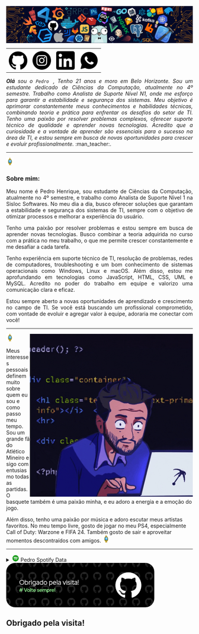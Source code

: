 
<div>
<img align="center" alt="Header" src="assets/header.png" >
</div>

<div>
<table>
<tr>
 <td align="center" colspan="4"></td>
</tr> 
<tr>
<td><a href="https://github.com/Phhenrique3"target="_blank"><img src="assets/github imagem .png" width="50px" height="50px" > </a>
</td>
<td><a href="https://www.instagram.com/ph__henrique3/" target="_blank"><img src= "assets/insta.png" width="50px" height="50px"> </a>
 </td>
<td><a href="https://www.linkedin.com/in/pedro-phenrique3/"target="_blank"> <img src="assets/linkedin.png"50px" height="50px"/></a>
 </td>
 <td><a href="https://wa.me/5531988696885" target="_blank"><img src= "assets/icons8-whatsapp-50.png" 50px" height="50px" ></a>
</td>
</table>
</div>
<div align="justify">
<i><b>Olá</b> sou o <code>Pedro </code>, Tenho 21 anos e moro em Belo Horizonte. Sou um estudante dedicado de Ciências da Computação, atualmente no 4º semestre. Trabalho como Analista de Suporte Nível N1, onde me esforço para garantir a estabilidade e segurança dos sistemas. Meu objetivo é aprimorar constantemente meus conhecimentos e habilidades técnicas, combinando teoria e prática para enfrentar os desafios do setor de TI. Tenho uma paixão por resolver problemas complexos, oferecer suporte técnico de qualidade e aprender novas tecnologias. Acredito que a curiosidade e a vontade de aprender são essenciais para o sucesso na área de TI, e estou sempre em busca de novas oportunidades para crescer e evoluir profissionalmente.</a></i> :man_teacher:.<br />
</div>

<hr/>

 <img height="20" alt="GIF" src="assets/soulgem_pedro.gif" />  <h3> Sobre mim: </h3> 

<div align="justify">
  Meu nome é Pedro Henrique, sou estudante de Ciências da Computação, atualmente no 4º semestre, e trabalho como Analista de Suporte Nível 1 na Sisloc Softwares. No meu dia a dia, busco oferecer soluções que garantam a estabilidade e segurança dos sistemas de TI, sempre com o objetivo de otimizar processos e melhorar a experiência do usuário.

Tenho uma paixão por resolver problemas e estou sempre em busca de aprender novas tecnologias. Busco combinar a teoria adquirida no curso com a prática no meu trabalho, o que me permite crescer constantemente e me desafiar a cada tarefa.

Tenho experiência em suporte técnico de TI, resolução de problemas, redes de computadores, troubleshooting e um bom conhecimento de sistemas operacionais como Windows, Linux e macOS. Além disso, estou me aprofundando em tecnologias como JavaScript, HTML, CSS, UML e MySQL. Acredito no poder do trabalho em equipe e valorizo uma comunicação clara e eficaz.

Estou sempre aberto a novas oportunidades de aprendizado e crescimento no campo de TI. Se você está buscando um profissional comprometido, com vontade de evoluir e agregar valor à equipe, adoraria me conectar com você!

   
</div>
<hr/>
<img align="right" alt="GIF" src="assets/giphy_pedro.gif "340px" height="440px"/>
<div>
<div>
</div>
<img height="20" alt="GIF" src= "assets/soulgem_pedro.gif"
/>  

 Meus interesses pessoais definem muito sobre quem eu sou e como passo meu tempo. Sou um grande fã do Atlético Mineiro e sigo com entusiasmo todas as partidas. O basquete também é uma paixão minha, e eu adoro a energia e a emoção do jogo.

Além disso, tenho uma paixão por música e adoro escutar meus artistas favoritos. No meu tempo livre, gosto de jogar no meu PS4, especialmente Call of Duty: Warzone e FIFA 24. Também gosto de sair e aproveitar momentos descontraídos com amigos.
<img height="20" alt="GIF" src= "assets/soulgem_pedro.gif"
/>  

<div align="justify">
<hr/>
<div>
<div>
<details>
<summary><img height="20" alt="GIF" src= "assets/spotify.gif"/> Pedro Spotify Data</summary>
<img src=" https://data-card-for-spotify.herokuapp.com/card?user_id=22d47xtnfbedxrlbj5vvle6fi"> <img src="https://data-card-for-spotify.herokuapp.com/api/card?user_id=22d47xtnfbedxrlbj5vvle6fi" alt="Data Card for Spotify"alt="Data Card for Spotify">
</details>
</div>
<div>
    <a href="https://github.com/Phhenrique3" target="_blank"><img align="center" width="400px" height="120px" src="assets/githubfooter1.png" ></a>
</div>

<h2>Obrigado pela visita! </h2>
